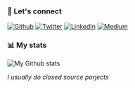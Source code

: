 
<h3>🔌 Let's connect</h3>
<p>
  <a href="https://github.com/0x1ad2" target="_blank"
    ><img
      alt="Github"
      src="https://img.shields.io/badge/GitHub-%2312100E.svg?&style=for-the-badge&logo=Github&logoColor=white"
  /></a>
  <a href="https://twitter.com/0x1ad2" target="_blank"
    ><img
      alt="Twitter"
      src="https://img.shields.io/badge/twitter-%231DA1F2.svg?&style=for-the-badge&logo=twitter&logoColor=white"
  /></a>
  <a href="https://www.linkedin.com/in/dbbruijn/" target="_blank"
    ><img
      alt="LinkedIn"
      src="https://img.shields.io/badge/linkedin-%230077B5.svg?&style=for-the-badge&logo=linkedin&logoColor=white"
  /></a>
  <a href="https://medium.com/@0x1AD2" target="_blank"
    ><img
      alt="Medium"
      src="https://img.shields.io/badge/medium-%2312100E.svg?&style=for-the-badge&logo=medium&logoColor=white"
  /></a>
</p>

<h3>📊 My stats</h3>

![My Github
stats](https://github-readme-stats.vercel.app/api/?username=0x1ad2&show_icons=true&title_color=fff&icon_color=ffffff&text_color=ffffff&bg_color=972469)

<i>I usually do closed source porjects</i>
